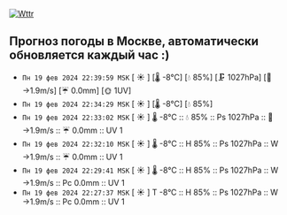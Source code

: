 [![Wttr](https://github.com/k03mad/action-weather/actions/workflows/wttr.yml/badge.svg)](https://github.com/k03mad/action-weather/actions/workflows/wttr.yml)
## Прогноз погоды в Москве, автоматически обновляется каждый час :)
- `Пн 19 фев 2024 22:39:59 MSK` [ ☀️  ] [🌡️ -8°C] [💧 85%] [🗜 1027hPa] [💨 →1.9m/s] [☔ 0.0mm] [🌞 1UV]
- `Пн 19 фев 2024 22:34:29 MSK` [ ☀️  ] [🌡️ -8°C] [💧 85%]
- `Пн 19 фев 2024 22:33:02 MSK` [ ☀️  ] 🌡️ -8°C :: 💧 85% :: Ps 1027hPa :: 💨 →1.9m/s :: ☔ 0.0mm :: UV 1
- `Пн 19 фев 2024 22:32:10 MSK` [ ☀️  ] 🌡️ -8°C :: H 85% :: Ps 1027hPa :: W →1.9m/s :: ☔ 0.0mm :: UV 1
- `Пн 19 фев 2024 22:29:41 MSK` [ ☀️  ] 🌡️ -8°C :: H 85% :: Ps 1027hPa :: W →1.9m/s :: Pc 0.0mm :: UV 1
- `Пн 19 фев 2024 22:27:37 MSK` [ ☀️  ] T -8°C :: H 85% :: Ps 1027hPa :: W →1.9m/s :: Pc 0.0mm :: UV 1
